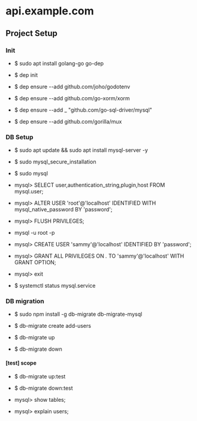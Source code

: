 # api.example.com

## Project Setup

### Init

- $ sudo apt install golang-go go-dep
- $ dep init

- $ dep ensure --add github.com/joho/godotenv
- $ dep ensure --add github.com/go-xorm/xorm
- $ dep ensure --add _ "github.com/go-sql-driver/mysql"
- $ dep ensure --add github.com/gorilla/mux

### DB Setup

- $ sudo apt update && sudo apt install mysql-server -y
- $ sudo mysql_secure_installation
- $ sudo mysql

- mysql> SELECT user,authentication_string,plugin,host FROM mysql.user;
- mysql> ALTER USER 'root'@'localhost' IDENTIFIED WITH mysql_native_password BY 'password';
- mysql> FLUSH PRIVILEGES;

- mysql -u root -p

- mysql> CREATE USER 'sammy'@'localhost' IDENTIFIED BY 'password';
- mysql> GRANT ALL PRIVILEGES ON *.* TO 'sammy'@'localhost' WITH GRANT OPTION;
- mysql> exit

- $ systemctl status mysql.service

### DB migration

- $ sudo npm install -g db-migrate db-migrate-mysql

- $ db-migrate create add-users
- $ db-migrate up
- $ db-migrate down

#### [test] scope
- $ db-migrate up:test 
- $ db-migrate down:test


- mysql> show tables;
- mysql> explain users;




